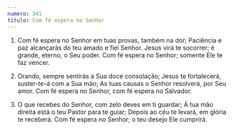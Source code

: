 ```yaml
---
numero: 341
titulo: Com fé espera no Senhor
---
```

1. Com fé espera no Senhor em tuas provas, também na dor;
   Paciência e paz alcançarás do teu amado e fiel Senhor.
   Jesus virá te socorrer; é grande, eterno, o Seu poder.
   Com fé espera no Senhor; somente Ele te faz vencer.

2. Orando, sempre sentirás a Sua doce consolação;
   Jesus te fortalecerá, suster-te-á com a Sua mão;
   As tuas causas o Senhor resolverá, por Seu amor.
   Com fé espera no Senhor, com fé espera no Salvador.

3. O que recebes do Senhor, com zelo deves em ti guardar;
   À tua mão direita está o teu Pastor para te guiar;
   Depois ao céu te levará, em glória te receberá.
   Com fé espera no Senhor; o teu desejo Ele cumprirá.
